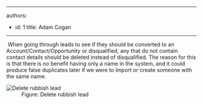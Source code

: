 

---
authors:
  - id: 1
    title: Adam Cogan
---




<span class='intro'> <p>​
          When going through leads to see if they should be converted to an Account/Contact/Opportunity
          or disqualified, any that do not contain contact details should be deleted instead
          of disqualified. The reason for this is that there is no benefit having only a name
          in the system, and it could produce false duplicates later if we were to import
          or create someone with the same name.
        </p> </span>

 <dl class="image">
          <dt>
            <img alt="Delete rubbish lead" src="/PublishingImages/CRMDeleteLead.jpg" /></dt>
          <dd>
            Figure&#58; Delete rubbish lead</dd>
        </dl>



